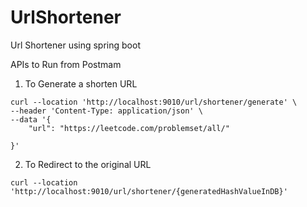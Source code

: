 # UrlShortener
Url Shortener using spring boot


APIs to Run from Postmam
1. To Generate a shorten URL
```
curl --location 'http://localhost:9010/url/shortener/generate' \
--header 'Content-Type: application/json' \
--data '{
    "url": "https://leetcode.com/problemset/all/"
    
}'
```
2. To Redirect to the original URL
```
curl --location 'http://localhost:9010/url/shortener/{generatedHashValueInDB}'
``` 
